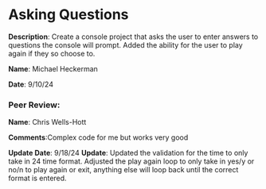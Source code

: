 # Asking Questions

**Description**: Create a console project that asks the user to enter answers to questions the console will prompt. Added the ability for the user to play again if they so choose to.

**Name**: Michael Heckerman

**Date**: 9/10/24

### Peer Review:

**Name**: Chris Wells-Hott

**Comments**:Complex code for me but works very good 

**Update Date**: 9/18/24
**Update**: Updated the validation for the time to only take in 24 time format. Adjusted the play again loop to only take in yes/y or no/n to play again or exit, anything else will loop back until the correct format is entered.